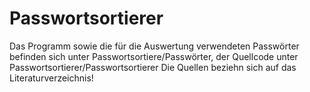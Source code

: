# Passwortsortierer
Das Programm sowie die für die Auswertung verwendeten Passwörter befinden sich unter Passwortsortiere/Passwörter,
der Quellcode unter Passwortsortierer/Passwortsortierer
Die Quellen beziehn sich auf das Literaturverzeichnis!
